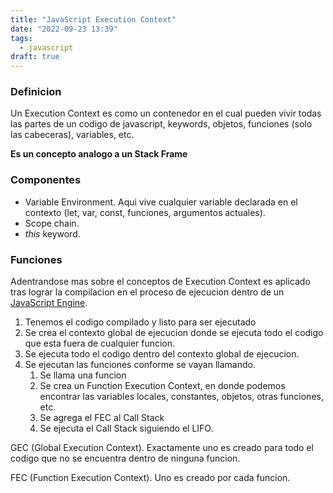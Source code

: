 ```yaml
---
title: "JavaScript Execution Context"
date: "2022-09-23 13:39"
tags: 
  - javascript
draft: true
---
```

### Definicion
Un Execution Context es como un contenedor en el cual pueden vivir todas las partes de un codigo de javascript, keywords, objetos, funciones (solo las cabeceras), variables, etc.

**Es un concepto analogo a un Stack Frame**
### Componentes
- Variable Environment. Aqui vive cualquier variable declarada en el contexto (let, var, const, funciones, argumentos actuales).
- Scope chain.
- *this* keyword.

### Funciones
Adentrandose mas sobre el conceptos de Execution Context es aplicado tras lograr la compilacion en el proceso de ejecucion dentro de un [JavaScript Engine](notes/JavaScript%20Engine.md).

1. Tenemos el codigo compilado y listo para ser ejecutado
2. Se crea el contexto global de ejecucion donde se ejecuta todo el codigo que esta fuera de cualquier funcion.
3. Se ejecuta todo el codigo dentro del contexto global de ejecucion.
4. Se ejecutan las funciones conforme se vayan llamando.
	1. Se llama una funcion
	2. Se crea un Function Execution Context, en donde podemos encontrar las variables locales, constantes, objetos, otras funciones, etc.
	3. Se agrega el FEC al Call Stack
	4. Se ejecuta el Call Stack siguiendo el LIFO.

GEC (Global Execution Context). Exactamente uno es creado para todo el codigo que no se encuentra dentro de ninguna funcion.

FEC (Function Execution Context). Uno es creado por cada funcion.